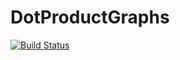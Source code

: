 # DotProductGraphs

[![Build Status](https://github.com/gvdr/DotProductGraphs.jl/actions/workflows/CI.yml/badge.svg?branch=main)](https://github.com/gvdr/DotProductGraphs.jl/actions/workflows/CI.yml?query=branch%3Amain)
